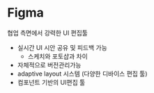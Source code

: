 # Figma
협업 측면에서 강력한 UI 편집툴
- 실시간 UI 시안 공유 및 피드백 가능
    - 스케치와 포토샵과 차이
- 자체적으로 버전관리가능
- adaptive layout 시스템 (다양한 디바이스 편집 툴)
- 컴포넌트 기반의 UI편집 툴